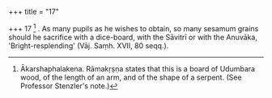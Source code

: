 +++
title = "17"

+++
17 [^4] . As many pupils as he wishes to obtain, so many sesamum grains should he sacrifice with a dice-board, with the Sāvitrī or with the Anuvāka, 'Bright-resplending' (Vāj. Saṃh. XVII, 80 seqq.).


[^4]:  Ākarshaphalakena. Rāmakṛṣṇa states that this is a board of Udumbara wood, of the length of an arm, and of the shape of a serpent. (See Professor Stenzler's note.)

